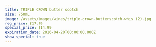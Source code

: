 ```yaml
---
title: TRIPLE CROWN butter scotch
size: 750mL
image: /assets/images/wines/triple-crown-butterscotch-whis (2).jpg
reg_price: $17.99
special_price: $14.99
expiration_date: 2016-04-20T00:00:00.000Z
show_special: true
---
```



